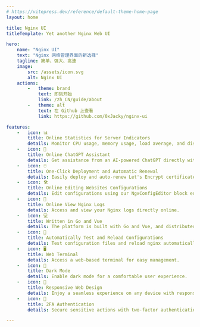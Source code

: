 ```yaml
---
# https://vitepress.dev/reference/default-theme-home-page
layout: home

title: Nginx UI
titleTemplate: Yet another Nginx Web UI

hero:
    name: "Nginx UI"
    text: "Nginx 网络管理界面的新选择"
    tagline: 简单、强大、高速
    image:
        src: /assets/icon.svg
        alt: Nginx UI
    actions:
        -   theme: brand
            text: 即刻开始
            link: /zh_CN/guide/about
        -   theme: alt
            text: 在 Github 上查看
            link: https://github.com/0xJacky/nginx-ui

features:
    -   icon: 📊
        title: Online Statistics for Server Indicators
        details: Monitor CPU usage, memory usage, load average, and disk usage in real-time.
    -   icon: 💬
        title: Online ChatGPT Assistant
        details: Get assistance from an AI-powered ChatGPT directly within the platform.
    -   icon: 🖱️
        title: One-Click Deployment and Automatic Renewal
        details: Easily deploy and auto-renew Let's Encrypt certificates with just one click.
    -   icon: 🛠️
        title: Online Editing Websites Configurations
        details: Edit configurations using our NgxConfigEditor block editor or Ace Code Editor with nginx syntax highlighting.
    -   icon: 📜
        title: Online View Nginx Logs
        details: Access and view your Nginx logs directly online.
    -   icon: 💻
        title: Written in Go and Vue
        details: The platform is built with Go and Vue, and distributed as a single executable binary.
    -   icon: 🔄
        title: Automatically Test and Reload Configurations
        details: Test configuration files and reload nginx automatically after saving changes.
    -   icon: 🖥️
        title: Web Terminal
        details: Access a web-based terminal for easy management.
    -   icon: 🌙
        title: Dark Mode
        details: Enable dark mode for a comfortable user experience.
    -   icon: 📱
        title: Responsive Web Design
        details: Enjoy a seamless experience on any device with responsive web design.
    -   icon: 🔐
        title: 2FA Authentication
        details: Secure sensitive actions with two-factor authentication.

---
```



